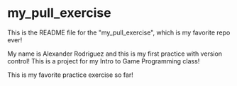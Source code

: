 # my_pull_exercise

This is the README file for the "my_pull_exercise", which is my favorite repo ever!

My name is Alexander Rodriguez and this is my first practice with version control!
This is a project for my Intro to Game Programming class!

This is my favorite practice exercise so far!
